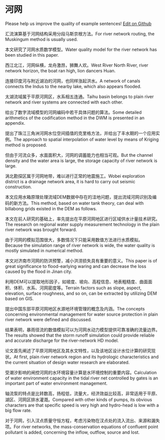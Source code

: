 # 河网

Please help us improve the quality of example sentences! [Edit on Github](https://github.com/jiyushe/jiyu-example-sentence-source/blob/main/chinese/hewang.md)

<p><span class="chinese">汇流演算基于河网结构采用分段马斯京根方法。</span><span class="english">For river network routing, the Muskingum method is usually used.</span></p>

<p><span class="chinese">本文研究了河网水质数学模型。</span><span class="english">Water quality model for the river network has been studied in this paper.</span></p>

<p><span class="chinese">西江北江，河网纵横，龙舟激昂，狮舞人欢。</span><span class="english">West River North River, river network horizon, the boat ran high, lion dancers Huan.</span></p>

<p><span class="chinese">连接印度河与附近湖泊的河网，也同样涨起洪水。</span><span class="english">A network of canals connects the Indus to the nearby lake, which also appears flooded.</span></p>

<p><span class="chinese">太湖流域属于平原河网区，水系相五连通。</span><span class="english">Taihu basin belongs to plain river network and river systems are connected with each other.</span></p>

<p><span class="chinese">给出了数字流域模型的河网编码中若干具体问题的算法。</span><span class="english">Some detailed arithmetics of the codification method in the DWM is presented in an appendix.</span></p>

<p><span class="chinese">提出了珠江三角洲河网水位空间插值的克里格方法，并给出了丰水期的一个应用实例。</span><span class="english">The approach to spatial interpolation of water level by means of Kriging method is proposed.</span></p>

<p><span class="chinese">但由于河流众多，水面面积大，河网的调蓄能力也相当可观。</span><span class="english">But the channel density and the water area is large, the storage capacity of river network is large.</span></p>

<p><span class="chinese">涡北勘探区属于河网地带，难以进行正常的地震施工。</span><span class="english">Wobei exploration district is a drainage network area, it is hard to carry out seismic construction.</span></p>

<p><span class="chinese">本文应用水箱原理处理流域DEM数据中存在的洼地问题，提出流域河网识别及编码的新方法。</span><span class="english">This method, based on water tank theory, can deal with billabong grids existed in the DEM as follows.</span></p>

<p><span class="chinese">本文在前人研究的基础上，率先提出在平原河网地区进行区域供水计量技术研究。</span><span class="english">The research on regional water supply measurement technology in the plain river network was brought forward.</span></p>

<p><span class="chinese">由于河网的模拟范围很大，多数情况下只能采用数值方法进行水质模拟。</span><span class="english">Because the simulation range of river network is wide, the water quality is mostly simulated in numerical method.</span></p>

<p><span class="chinese">本文对济南市河网的防洪预警，减小洪涝损失具有重要的意义。</span><span class="english">This paper is of great significance to flood-earlying waring and can decrease the loss caused by the flood in Jinan city.</span></p>

<p><span class="chinese">利用DEM可以提取地形因子，如坡度、坡向、高程信息、地表粗糙度、曲面面积、体积、水系、河网密度等。</span><span class="english">Terrain factors such as slope, aspect, elevation, surface roughness, and so on, can be extracted by utilizing DEM based on GIS.</span></p>

<p><span class="chinese">提出中国东部平原河网地区水源地环境管理的概念及内涵。</span><span class="english">The concepts concerning environmental management for water source protection in plain river network were defined and discussed.</span></p>

<p><span class="chinese">结果表明，暴雨径流的数值模拟可以为河网水动力模型提供可靠准确的流量边界。</span><span class="english">The results showed that the storm runoff simulation could provide reliable and accurate discharge for the river-network HD model.</span></p>

<p><span class="chinese">论文首先阐述了平原河网地区及其水文特性，以及该地区设计水位计算的研究现状。</span><span class="english">At first, plain river network region and its hydrologic characteristics and the current situation of design water research are elaborated.</span></p>

<p><span class="chinese">受潮汐影响的闸控河网的水环境容量计算是水环境控制的重要内容。</span><span class="english">Calculation of water environment capacity in the tidal river net controlled by gates is an important part of water environment management.</span></p>

<p><span class="chinese">轴流泵的特点是比转数高，扬程低，流量大，经济效益比较高，非常适用于平原、湖区、河网区排水灌溉。</span><span class="english">Compared with other kinds of pumps, its obvious characters are that specific speed is very high and hydro-head is low with a big flow rate.</span></p>

<p><span class="chinese">对于河网，引入汊点质量守恒方程，考虑污染物在汊点处的流入流出、来源和漏失项。</span><span class="english">For river networks, the mass-conservation equations of confluent point pollutant is added, concerning the inflow, outflow, source and lost.</span></p>

